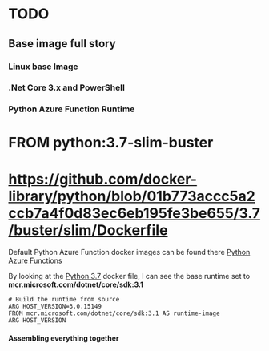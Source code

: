 
# TODO

## Base image full story

### Linux base Image 

### .Net Core 3.x and PowerShell

### Python Azure Function Runtime

# FROM python:3.7-slim-buster 
# https://github.com/docker-library/python/blob/01b773accc5a2ccb7a4f0d83ec6eb195fe3be655/3.7/buster/slim/Dockerfile


Default Python Azure Function docker images can be found there [Python Azure Functions](https://hub.docker.com/_/microsoft-azure-functions-python)

By looking at the [Python 3.7](https://github.com/Azure/azure-functions-docker/blob/master/host/3.0/buster/amd64/python/python37/python37-appservice.Dockerfile) docker file, I can see the base runtime set to **mcr.microsoft.com/dotnet/core/sdk:3.1**

```docker
# Build the runtime from source
ARG HOST_VERSION=3.0.15149
FROM mcr.microsoft.com/dotnet/core/sdk:3.1 AS runtime-image
ARG HOST_VERSION
```


#### Assembling everything together 

